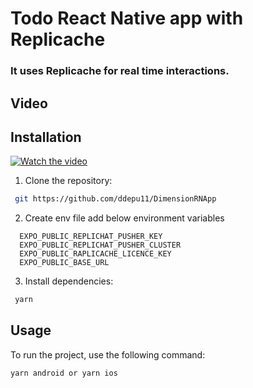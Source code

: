 # Todo React Native app with Replicache

### It uses Replicache for real time interactions.

## Video

## Installation

[![Watch the video]()](https://drive.google.com/file/d/1IEsM4nydNu5LsrIYPxmcNuW9R84F51Q8/view?usp=sharing)

1. Clone the repository:

```bash
 git https://github.com/ddepu11/DimensionRNApp
```

2. Create env file add below environment variables

```
  EXPO_PUBLIC_REPLICHAT_PUSHER_KEY
  EXPO_PUBLIC_REPLICHAT_PUSHER_CLUSTER
  EXPO_PUBLIC_RAPLICACHE_LICENCE_KEY
  EXPO_PUBLIC_BASE_URL
```

3. Install dependencies:

```bash
 yarn
```

## Usage

To run the project, use the following command:

```bash
yarn android or yarn ios
```
